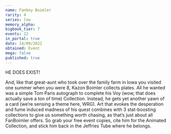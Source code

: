 ```yaml
---
name: Fanboy Boimler
rarity: 4
series: low
memory_alpha:
bigbook_tier: 7
events: 22
in_portal: true
date: 14/09/2022
obtained: Event
mega: false
published: true
---
```


HE DOES EXIST! 

And, like that great-aunt who took over the family farm in Iowa you visited one summer when you were 8, Kazon Boimler collects plates. All he wanted was a simple Tom Paris autograph to complete his Voy (wow, that does actually save a ton of time) Collection. Instead, he gets yet another yawn of a card (we’re sensing a theme here, WRG). Art that evokes the desperation and fume induced madness of his quest combines with 3 stat-boosting collections to give us something worth chasing, as that’s just about all FanBoimler offers. So grab your free event copies, cite him for the Animated Collection, and stick him back in the Jeffries Tube where he belongs.
